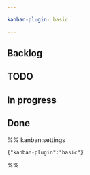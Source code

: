 ```yaml
---

kanban-plugin: basic

---
```


## Backlog



## TODO



## In progress



## Done





%% kanban:settings
```
{"kanban-plugin":"basic"}
```
%%